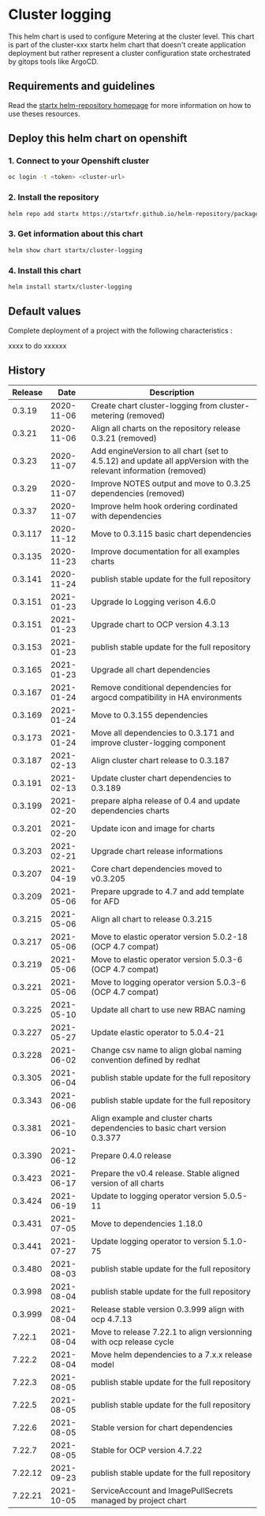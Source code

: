 # Cluster logging

This helm chart is used to configure Metering at the cluster level.
This chart is part of the cluster-xxx startx helm chart that doesn't create application deployment but rather represent a cluster configuration state orchestrated by gitops tools like ArgoCD.

## Requirements and guidelines

Read the [startx helm-repository homepage](https://startxfr.github.io/helm-repository) for
more information on how to use theses resources.

## Deploy this helm chart on openshift

### 1. Connect to your Openshift cluster

```bash
oc login -t <token> <cluster-url>
```

### 2. Install the repository

```bash
helm repo add startx https://startxfr.github.io/helm-repository/packages/
```

### 3. Get information about this chart

```bash
helm show chart startx/cluster-logging
```

### 4. Install this chart

```bash
helm install startx/cluster-logging
```

## Default values

Complete deployment of a project with the following characteristics :

xxxx to do xxxxxx

## History

| Release | Date       | Description                                                                                                      |
| ------- | ---------- | ---------------------------------------------------------------------------------------------------------------- |
| 0.3.19  | 2020-11-06 | Create chart cluster-logging from cluster-metering (removed)                                                     |
| 0.3.21  | 2020-11-06 | Align all charts on the repository release 0.3.21 (removed)                                                      |
| 0.3.23  | 2020-11-07 | Add engineVersion to all chart (set to 4.5.12) and update all appVersion with the relevant information (removed) |
| 0.3.29  | 2020-11-07 | Improve NOTES output and move to 0.3.25 dependencies (removed)                                                   |
| 0.3.37  | 2020-11-07 | Improve helm hook ordering cordinated with dependencies                                                          |
| 0.3.117 | 2020-11-12 | Move to 0.3.115 basic chart dependencies                                                                         |
| 0.3.135 | 2020-11-23 | Improve documentation for all examples charts                                                                    |
| 0.3.141 | 2020-11-24 | publish stable update for the full repository                                                                    |
| 0.3.151 | 2021-01-23 | Upgrade lo Logging verison 4.6.0                                                                                 |
| 0.3.151 | 2021-01-23 | Upgrade chart to OCP version 4.3.13                                                                              |
| 0.3.153 | 2021-01-23 | publish stable update for the full repository                                                                    |
| 0.3.165 | 2021-01-23 | Upgrade all chart dependencies                                                                                   |
| 0.3.167 | 2021-01-24 | Remove conditional dependencies for argocd compatibility in HA environments                                      |
| 0.3.169 | 2021-01-24 | Move to 0.3.155 dependencies                                                                                     |
| 0.3.173 | 2021-01-24 | Move all dependencies to 0.3.171 and improve cluster-logging component                                           |
| 0.3.187 | 2021-02-13 | Align cluster chart release to 0.3.187                                                                           |
| 0.3.191 | 2021-02-13 | Update cluster chart dependencies to 0.3.189                                                                     |
| 0.3.199 | 2021-02-20 | prepare alpha release of 0.4 and update dependencies charts                                                      |
| 0.3.201 | 2021-02-20 | Update icon and image for charts                                                                                 |
| 0.3.203 | 2021-02-21 | Upgrade chart release informations                                                                               |
| 0.3.207 | 2021-04-19 | Core chart dependencies moved to v0.3.205                                                                        |
| 0.3.209 | 2021-05-06 | Prepare upgrade to 4.7 and add template for AFD                                                                  |
| 0.3.215 | 2021-05-06 | Align all chart to release 0.3.215                                                                               |
| 0.3.217 | 2021-05-06 | Move to elastic operator version 5.0.2-18 (OCP 4.7 compat)                                                       |
| 0.3.219 | 2021-05-06 | Move to elastic operator version 5.0.3-6 (OCP 4.7 compat)                                                        |
| 0.3.221 | 2021-05-06 | Move to logging operator version 5.0.3-6 (OCP 4.7 compat)                                                        |
| 0.3.225 | 2021-05-10 | Update all chart to use new RBAC  naming                                                                         |
| 0.3.227 | 2021-05-27 | Update elastic operator to 5.0.4-21                                                                              |
| 0.3.228 | 2021-06-02 | Change csv name to align global naming convention defined by redhat                                              |
| 0.3.305 | 2021-06-04 | publish stable update for the full repository                                                                    |
| 0.3.343 | 2021-06-06 | publish stable update for the full repository                                                                    |
| 0.3.381 | 2021-06-10 | Align example and cluster charts dependencies to basic chart version 0.3.377                                     |
| 0.3.390 | 2021-06-12 | Prepare 0.4.0 release                                                                                            |
| 0.3.423 | 2021-06-17 | Prepare the v0.4 release. Stable aligned version of all charts                                                   |
| 0.3.424 | 2021-06-19 | Update to logging operator version 5.0.5-11
| 0.3.431 | 2021-07-05 | Move to dependencies 1.18.0
| 0.3.441 | 2021-07-27 | Update logging operator to version 5.1.0-75
| 0.3.480 | 2021-08-03 | publish stable update for the full repository
| 0.3.998 | 2021-08-04 | publish stable update for the full repository
| 0.3.999 | 2021-08-04 | Release stable version 0.3.999 align with ocp 4.7.13
| 7.22.1 | 2021-08-04 | Move to release 7.22.1 to align versionning with ocp release cycle
| 7.22.2 | 2021-08-04 | Move helm dependencies to a 7.x.x release model
| 7.22.3 | 2021-08-05 | publish stable update for the full repository
| 7.22.5 | 2021-08-05 | publish stable update for the full repository
| 7.22.6 | 2021-08-05 | Stable version for chart dependencies
| 7.22.7 | 2021-08-05 | Stable for OCP version 4.7.22
| 7.22.12 | 2021-09-23 | publish stable update for the full repository
| 7.22.21 | 2021-10-05 | ServiceAccount and ImagePullSecrets managed by project chart
